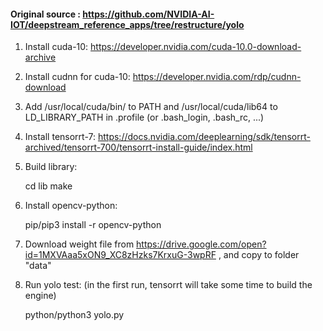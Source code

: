 #### Original source : https://github.com/NVIDIA-AI-IOT/deepstream_reference_apps/tree/restructure/yolo

1. Install cuda-10:
      https://developer.nvidia.com/cuda-10.0-download-archive

2. Install cudnn for cuda-10:
      https://developer.nvidia.com/rdp/cudnn-download

3. Add /usr/local/cuda/bin/ to PATH and /usr/local/cuda/lib64 to LD_LIBRARY_PATH in .profile (or .bash_login, .bash_rc, ...)

4. Install tensorrt-7:
      https://docs.nvidia.com/deeplearning/sdk/tensorrt-archived/tensorrt-700/tensorrt-install-guide/index.html

5. Build library:

      cd lib
      make

6. Install opencv-python:

      pip/pip3 install -r opencv-python

7. Download weight file from https://drive.google.com/open?id=1MXVAaa5xON9_XC8zHzks7KrxuG-3wpRF , and copy to folder "data"

8. Run yolo test: (in the first run, tensorrt will take some time to build the engine)

      python/python3 yolo.py
